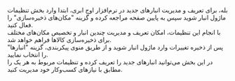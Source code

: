 <p>بله، برای تعریف و مدیریت انبارهای جدید در نرم‌افزار اوج ابری، ابتدا وارد بخش تنظیمات ماژول انبار شوید سپس به پایین صفحه مراجعه کرده و گزینه "مکان‌های ذخیره‌سازی" را فعال کنید.&nbsp;<br>با انجام این تنظیمات، امکان تعریف و مدیریت چندین انبار و تخصیص مکان‌های مختلف برای ذخیره‌سازی کالاها فراهم خواهد شد.<br>پس از ذخیره تغییرات وارد ماژول انبار شوید و از طریق منوی پیکربندی، گزینه "انبارها" را انتخاب نمایید.&nbsp;<br>در این بخش می‌توانید انبارهای جدید را تعریف کرده و تنظیمات مربوط به هر یک را مطابق با نیازهای کسب‌وکار خود مدیریت کنید.</p>
